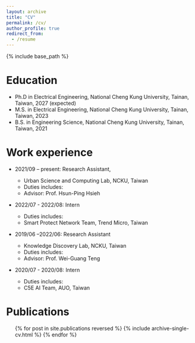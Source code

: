 ```yaml
---
layout: archive
title: "CV"
permalink: /cv/
author_profile: true
redirect_from:
  - /resume
---
```


{% include base_path %}

Education
======
* Ph.D in Electrical Engineering, National Cheng Kung University, Tainan, Taiwan, 2027 (expected)
* M.S. in Electrical Engineering, National Cheng Kung University, Tainan, Taiwan, 2023
* B.S. in Engineering Science, National Cheng Kung University, Tainan, Taiwan, 2021

Work experience
======
* 2021/09 – present: Research Assistant,
  * Urban Science and Computing Lab, NCKU, Taiwan
  * Duties includes: 
  * Advisor: Prof. Hsun-Ping Hsieh

* 2022/07 - 2022/08: Intern
  * Duties includes: 
  * Smart Protect Network Team, Trend Micro, Taiwan

* 2019/06 –2022/06: Research Assistant
  * Knowledge Discovery Lab, NCKU, Taiwan
  * Duties includes: 
  * Advisor: Prof. Wei-Guang Teng

* 2020/07 - 2020/08: Intern	
  * Duties includes: 
  * C5E AI Team, AUO, Taiwan
  
<!-- Skills
======
* Skill 1
* Skill 2
  * Sub-skill 2.1
  * Sub-skill 2.2
  * Sub-skill 2.3
* Skill 3 -->

Publications
======
  <ul>{% for post in site.publications reversed %}
    {% include archive-single-cv.html %}
  {% endfor %}</ul>
  
<!-- Talks
======
  <ul>{% for post in site.talks reversed %}
    {% include archive-single-talk-cv.html  %}
  {% endfor %}</ul>
  
Teaching
======
  <ul>{% for post in site.teaching reversed %}
    {% include archive-single-cv.html %}
  {% endfor %}</ul>
  
Service and leadership
======
* Currently signed in to 43 different slack teams -->
